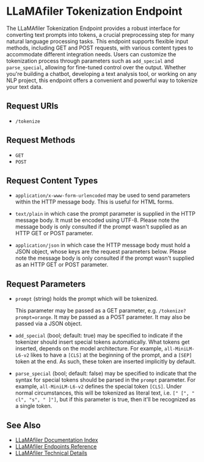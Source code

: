 # LLaMAfiler Tokenization Endpoint

The LLaMAfiler Tokenization Endpoint provides a robust interface for
converting text prompts into tokens, a crucial preprocessing step for
many natural language processing tasks. This endpoint supports flexible
input methods, including GET and POST requests, with various content
types to accommodate different integration needs. Users can customize
the tokenization process through parameters such as `add_special` and
`parse_special`, allowing for fine-tuned control over the output.
Whether you're building a chatbot, developing a text analysis tool, or
working on any NLP project, this endpoint offers a convenient and
powerful way to tokenize your text data.

## Request URIs

- `/tokenize`

## Request Methods

- `GET`
- `POST`

## Request Content Types

- `application/x-www-form-urlencoded` may be used to send parameters
  within the HTTP message body. This is useful for HTML forms.

- `text/plain` in which case the prompt parameter is supplied in the
  HTTP message body. It must be encoded using UTF-8. Please note the
  message body is only consulted if the prompt wasn't supplied as an
  HTTP GET or POST parameter.

- `application/json` in which case the HTTP message body must hold a
  JSON object, whose keys are the request parameters below. Please note
  the message body is only consulted if the prompt wasn't supplied as an
  HTTP GET or POST parameter.

## Request Parameters

- `prompt` (string) holds the prompt which will be tokenized.

  This parameter may be passed as a GET parameter, e.g.
  `/tokenize?prompt=orange`. It may be passed as a POST parameter. It
  may also be passed via a JSON object.

- `add_special` (bool; default: true) may be specified to indicate if
  the tokenizer should insert special tokens automatically. What tokens
  get inserted, depends on the model architecture. For example,
  `all-MiniLM-L6-v2` likes to have a `[CLS]` at the beginning of the
  prompt, and a `[SEP]` token at the end. As such, these token are
  inserted implicitly by default.

- `parse_special` (bool; default: false) may be specified to indicate
  that the syntax for special tokens should be parsed in the `prompt`
  parameter. For example, `all-MiniLM-L6-v2` defines the special token
  `[CLS]`. Under normal circumstances, this will be tokenized as literal
  text, i.e. `[" [", " cl", "s", " ]"]`, but if this parameter is true,
  then it'll be recognized as a single token.

## See Also

- [LLaMAfiler Documentation Index](index.md)
- [LLaMAfiler Endpoints Reference](endpoints.md)
- [LLaMAfiler Technical Details](technical_details.md)
